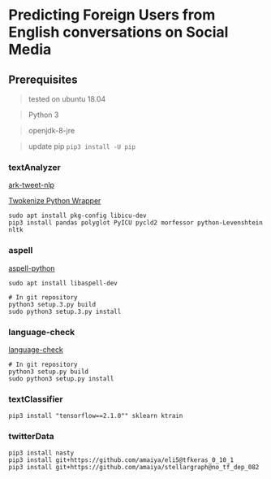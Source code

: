 # Predicting Foreign Users from English conversations on Social Media

## Prerequisites
> tested on ubuntu 18.04

> Python 3

> openjdk-8-jre

> update pip ```pip3 install -U pip```

### textAnalyzer
[ark-tweet-nlp](http://www.cs.cmu.edu/~ark/TweetNLP/)

[Twokenize Python Wrapper](https://github.com/ianozsvald/ark-tweet-nlp-python/blob/master/CMUTweetTagger.py)

```
sudo apt install pkg-config libicu-dev
pip3 install pandas polyglot PyICU pycld2 morfessor python-Levenshtein nltk
```

### aspell
[aspell-python](https://github.com/WojciechMula/aspell-python)
```
sudo apt install libaspell-dev

# In git repository
python3 setup.3.py build
sudo python3 setup.3.py install
```

### language-check
[language-check](https://github.com/myint/language-check)
```
# In git repository
python3 setup.py build
sudo python3 setup.py install
```

### textClassifier

```
pip3 install "tensorflow==2.1.0"" sklearn ktrain
```

### twitterData

```
pip3 install nasty
pip3 install git+https://github.com/amaiya/eli5@tfkeras_0_10_1
pip3 install git+https://github.com/amaiya/stellargraph@no_tf_dep_082
```
